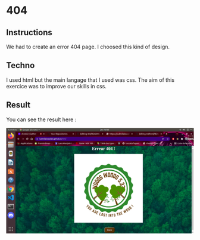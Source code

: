 # 404

## Instructions

We had to create an error 404 page. I choosed this kind of design. 

## Techno

I used html but the main langage that I used was css. The aim of this exercice was to improve our skills in css.

## Result

You can see the result here : 

![Image](./images/404.png)
